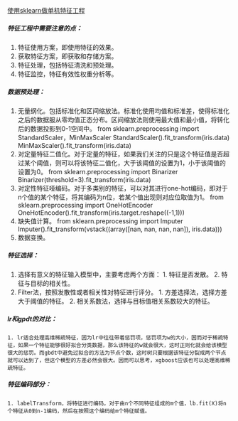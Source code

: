 [使用sklearn做单机特征工程](http://www.cnblogs.com/jasonfreak/p/5448385.html)

##### 特征工程中需要注意的点：
  1. 特征使用方案，即使用特征的效果。
  2. 获取特征方案，即获取和存储方案。
  3. 特征处理，包括特征清洗和预处理。
  4. 特征监控，特征有效性权重分析等。

##### 数据预处理：
  1. 无量纲化。包括标准化和区间缩放法。标准化使用均值和标准差，使得标准化之后的数据服从零均值正态分布。区间缩放法则使用最大值和最小值，将转化后的数据投影到0-1空间中。
          from sklearn.preprocessing import StandardScaler，MinMaxScaler
          StandardScaler().fit_transform(iris.data)
          MinMaxScaler().fit_transform(iris.data)
  2. 对定量特征二值化。对于定量的特征，如果我们关注的只是这个特征值是否超过某个阈值，则可以将该特征二值化，大于该阈值的设置为1，小于该阈值的设置为0。
          from sklearn.preprocessing import Binarizer
          Binarizer(threshold=3).fit_transform(iris.data)
  3. 对定性特征哑编码。对于多类别的特征，可以对其进行one-hot编码，即对于n个值的某个特征，将其编码为n位，若某个值出现则对应位取值为1。
          from sklearn.preprocessing import OneHotEncoder
          OneHotEncoder().fit_transform(iris.target.reshape((-1,1)))
  4. 缺失值计算。
          from sklearn.preprocessing import Imputer
          Imputer().fit_transform(vstack((array([nan, nan, nan, nan]), iris.data)))
  5. 数据变换。

##### 特征选择：
  1. 选择有意义的特征输入模型中，主要考虑两个方面：
    1. 特征是否发散。
    2. 特征与目标的相关性。
  2. Filter法，按照发散性或者相关性对特征进行评分。
    1. 方差选择法，选择方差大于阈值的特征。
    2. 相关系数法，选择与目标值相关系数较大的特征。


##### lr和gpdt的对比：
    1. lr适合处理高维稀疏特征，因为lr中往往带着惩罚项，惩罚项为w的大小，因而对于稀疏特征，如果一个特征能够很好拟合分类数据，那么该特征的w就会很大，这时正则化就会给该模型很大的惩罚。而gbdt中避免过拟合的方法为节点个数，这时树只要根据该特征分裂成两个节点就可以达到了，但这个模型的方差必然会很大。因而可以思考，xgboost应该也可以处理高维稀疏特征。

##### 特征编码部分：
    1. labelTransform，将特征进行编码，对于由n个不同特征组成的m个值，lb.fit(X)将n个特征从0到n-1编码，然后在按照这个编码给m个特征赋值。
